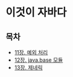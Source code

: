 # 이것이 자바다

## 목차
- [11장. 예외 처리](./contents/11장.md)
- [12장. java.base 모듈](./contents/12장.md)
- [13장. 제네릭](./contents/13장.md)